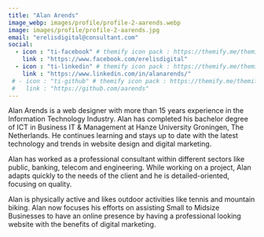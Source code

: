 ```yaml
---
title: "Alan Arends"
image_webp: images/profile/profile-2-aarends.webp
image: images/profile/profile-2-aarends.jpg
email: "erelisdigital@consultant.com"
social:
  - icon : "ti-facebook" # themify icon pack : https://themify.me/themify-icons
    link : "https://www.facebook.com/erelisdigital"
  - icon : "ti-linkedin" # themify icon pack : https://themify.me/themify-icons
    link : "https://www.linkedin.com/in/alanarends/"
 # - icon : "ti-github" # themify icon pack : https://themify.me/themify-icons
 #   link : "https://github.com/aarends"
---
```


Alan Arends is a web designer with more than 15 years experience in the Information Technology Industry.
Alan has completed his bachelor degree of ICT in Business IT & Management at Hanze University Groningen, The Netherlands. He continues learning and stays up to date with the latest technology and trends in website design and digital marketing.

Alan has worked as a professional consultant within different sectors like public, banking, telecom and engineering.
While working on a project, Alan adapts quickly to the needs of the client and he is detailed-oriented, focusing on quality.

Alan is physically active and likes outdoor activities like tennis and mountain biking.
Alan now focuses his efforts on assisting Small to Midsize Businesses to have an online presence by having a professional looking website with the benefits of digital marketing.